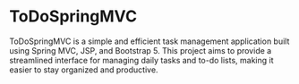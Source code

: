 # ToDoSpringMVC
ToDoSpringMVC is a simple and efficient task management application built using Spring MVC, JSP, and Bootstrap 5. This project aims to provide a streamlined interface for managing daily tasks and to-do lists, making it easier to stay organized and productive.
